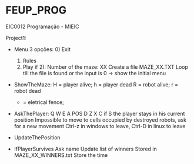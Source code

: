 # FEUP_PROG
EIC0012 Programação - MIEIC

Project1:
- Menu 3 opções:
    0) Exit
    1) Rules
    2) Play
        if 2):
          Number of the maze: XX
          Create a file MAZE_XX.TXT
          Loop till the file is found or the input is 0 -> show the initial menu
          
- ShowTheMaze:
  H = player alive; h = player dead
  R = robot alive; r = robot dead
  * = eletrical fence;
 
- AskThePlayer:
        Q  W  E
        A POS D
        Z  X  C
   if S the player stays in his current position
   Impossible to move to cells occupied by destroyed robots, ask for a new movement
   Ctrl-z in windows to leave, Ctrl-D in linux to leave
   
 - UpdateThePosition




 - IfPlayerSurvives
    Ask name
    Update list of winners
    Stored in MAZE_XX_WINNERS.txt
    Store the time
